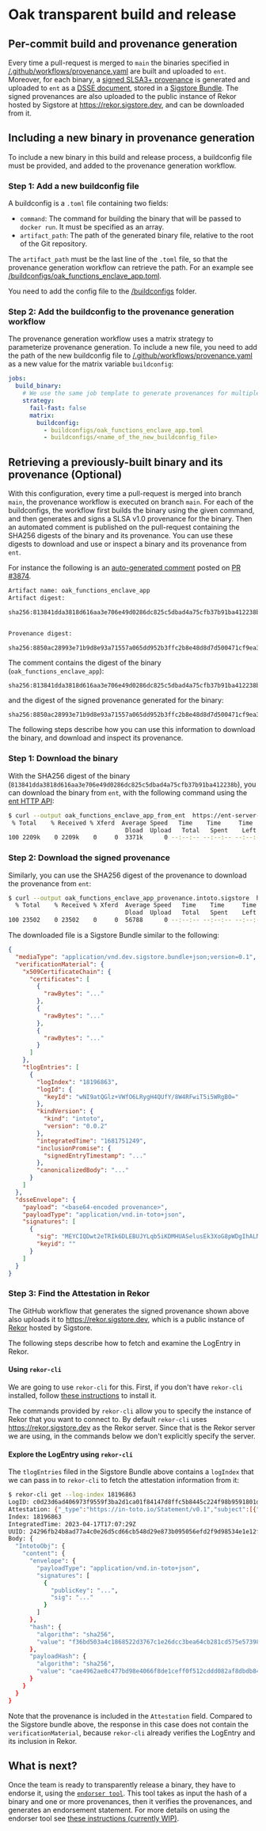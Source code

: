 # Oak transparent build and release

## Per-commit build and provenance generation

Every time a pull-request is merged to `main` the binaries specified in
[/.github/workflows/provenance.yaml](/.github/workflows/provenance.yaml) are
built and uploaded to `ent`. Moreover, for each binary, a
[signed SLSA3+ provenance](https://github.com/slsa-framework/slsa-github-generator/blob/04f1fe0c7b7902c9a95f4c7eef2dc04cf0f8e6a7/internal/builders/generic/README.md)
is generated and uploaded to `ent` as a
[DSSE document](https://github.com/secure-systems-lab/dsse/blob/master/protocol.md),
stored in a
[Sigstore Bundle](https://github.com/sigstore/protobuf-specs/blob/b6d25769ec1d565ba45fd121310daf4ab963da9b/protos/sigstore_bundle.proto#L80).
The signed provenances are also uploaded to the public instance of Rekor hosted
by Sigstore at https://rekor.sigstore.dev, and can be downloaded from it.

## Including a new binary in provenance generation

To include a new binary in this build and release process, a buildconfig file
must be provided, and added to the provenance generation workflow.

### Step 1: Add a new buildconfig file

A buildconfig is a `.toml` file containing two fields:

- `command`: The command for building the binary that will be passed to
  `docker run`. It must be specified as an array.
- `artifact_path`: The path of the generated binary file, relative to the root
  of the Git repository.

The `artifact_path` must be the last line of the `.toml` file, so that the
provenance generation workflow can retrieve the path. For an example see
[/buildconfigs/oak_functions_enclave_app.toml](/buildconfigs/oak_functions_enclave_app.toml).

You need to add the config file to the [/buildconfigs](/buildconfigs) folder.

### Step 2: Add the buildconfig to the provenance generation workflow

The provenance generation workflow uses a matrix strategy to parameterize
provenance generation. To include a new file, you need to add the path of the
new buildconfig file to
[/.github/workflows/provenance.yaml](/.github/workflows/provenance.yaml) as a
new value for the matrix variable `buildconfig`:

```yaml
jobs:
  build_binary:
    # We use the same job template to generate provenances for multiple binaries.
    strategy:
      fail-fast: false
      matrix:
        buildconfig:
          - buildconfigs/oak_functions_enclave_app.toml
          - buildconfigs/<name_of_the_new_buildconfig_file>
```

## Retrieving a previously-built binary and its provenance (Optional)

With this configuration, every time a pull-request is merged into branch `main`,
the provenance workflow is executed on branch `main`. For each of the
buildconfigs, the workflow first builds the binary using the given command, and
then generates and signs a SLSA v1.0 provenance for the binary. Then an
automated comment is published on the pull-request containing the SHA256 digests
of the binary and its provenance. You can use these digests to download and use
or inspect a binary and its provenance from `ent`.

For instance the following is an
[auto-generated comment](https://github.com/project-oak/oak/pull/3874#issuecomment-1511760425)
posted on [PR #3874](https://github.com/project-oak/oak/pull/3874).

```bash
Artifact name: oak_functions_enclave_app
Artifact digest:

sha256:813841dda3818d616aa3e706e49d0286dc825c5dbad4a75cfb37b91ba412238b ↑ [ent-store]


Provenance digest:

sha256:8850ac28993e71b9d8e93a71557a065dd952b3ffc2b8e48d8d7d500471cf9ea3 ↑ [ent-store]
```

The comment contains the digest of the binary (`oak_functions_enclave_app`):

```text
sha256:813841dda3818d616aa3e706e49d0286dc825c5dbad4a75cfb37b91ba412238b
```

and the digest of the signed provenance generated for the binary:

```text
sha256:8850ac28993e71b9d8e93a71557a065dd952b3ffc2b8e48d8d7d500471cf9ea3
```

The following steps describe how you can use this information to download the
binary, and download and inspect its provenance.

### Step 1: Download the binary

With the SHA256 digest of the binary
(`813841dda3818d616aa3e706e49d0286dc825c5dbad4a75cfb37b91ba412238b`), you can
download the binary from `ent`, with the following command using the
[ent HTTP API](https://github.com/google/ent#raw-http-api):

```bash
$ curl --output oak_functions_enclave_app_from_ent  https://ent-server-62sa4xcfia-ew.a.run.app/raw/sha256:813841dda3818d616aa3e706e49d0286dc825c5dbad4a75cfb37b91ba412238b
 % Total    % Received % Xferd  Average Speed   Time    Time     Time  Current
                                 Dload  Upload   Total   Spent    Left  Speed
100 2209k    0 2209k    0     0  3371k      0 --:--:-- --:--:-- --:--:-- 3378k
```

### Step 2: Download the signed provenance

Similarly, you can use the SHA256 digest of the provenance to download the
provenance from `ent`:

```bash
$ curl --output oak_functions_enclave_app_provenance.intoto.sigstore  https://ent-server-62sa4xcfia-ew.a.run.app/raw/sha256:8850ac28993e71b9d8e93a71557a065dd952b3ffc2b8e48d8d7d500471cf9ea3
  % Total    % Received % Xferd  Average Speed   Time    Time     Time  Current
                                 Dload  Upload   Total   Spent    Left  Speed
100 23502    0 23502    0     0  56788      0 --:--:-- --:--:-- --:--:-- 56905
```

The downloaded file is a Sigstore Bundle similar to the following:

```json
{
  "mediaType": "application/vnd.dev.sigstore.bundle+json;version=0.1",
  "verificationMaterial": {
    "x509CertificateChain": {
      "certificates": [
        {
          "rawBytes": "..."
        },
        {
          "rawBytes": "..."
        },
        {
          "rawBytes": "..."
        }
      ]
    },
    "tlogEntries": [
      {
        "logIndex": "18196863",
        "logId": {
          "keyId": "wNI9atQGlz+VWfO6LRygH4QUfY/8W4RFwiT5i5WRgB0="
        },
        "kindVersion": {
          "kind": "intoto",
          "version": "0.0.2"
        },
        "integratedTime": "1681751249",
        "inclusionPromise": {
          "signedEntryTimestamp": "..."
        },
        "canonicalizedBody": "..."
      }
    ]
  },
  "dsseEnvelope": {
    "payload": "<base64-encoded provenance>",
    "payloadType": "application/vnd.in-toto+json",
    "signatures": [
      {
        "sig": "MEYCIQDwt2eTRIk6DLEBUJYLqb5iKDMHUASelusEk3XoG8pWDgIhALNiQulBbo6Upxd1vEHmz33G9+lwZW34NLXowOEaxHuH",
        "keyid": ""
      }
    ]
  }
}
```

### Step 3: Find the Attestation in Rekor

The GitHub workflow that generates the signed provenance shown above also
uploads it to https://rekor.sigstore.dev, which is a public instance of
[Rekor](https://github.com/sigstore/rekor) hosted by Sigstore.

The following steps describe how to fetch and examine the LogEntry in Rekor.

#### Using `rekor-cli`

We are going to use `rekor-cli` for this. First, if you don't have `rekor-cli`
installed, follow
[these instructions](https://docs.sigstore.dev/rekor/installation/) to install
it.

The commands provided by `rekor-cli` allow you to specify the instance of Rekor
that you want to connect to. By default `rekor-cli` uses
https://rekor.sigstore.dev as the Rekor server. Since that is the Rekor server
we are using, in the commands below we don't explicitly specify the server.

#### Explore the LogEntry using `rekor-cli`

The `tlogEntries` filed in the Sigstore Bundle above contains a `logIndex` that
we can pass in to `rekor-cli` to fetch the attestation information from it:

```bash
$ rekor-cli get --log-index 18196863
LogID: c0d23d6ad406973f9559f3ba2d1ca01f84147d8ffc5b8445c224f98b9591801d
Attestation: {"_type":"https://in-toto.io/Statement/v0.1","subject":[{"name":"oak_functions_enclave_app","digest":{"sha256":"813841dda3818d616aa3e706e49d0286dc825c5dbad4a75cfb37b91ba412238b"}}],"predicateType":"https://slsa.dev/provenance/v1.0?draft","predicate":{"buildDefinition":{"buildType":"https://slsa.dev/container-based-build/v0.1?draft","externalParameters":{"source":{"uri":"git+https://github.com/project-oak/oak@refs/heads/main","digest":{"sha1":"f2fade6fa365ca5f9ca1159539a2ceb69e3e76f8"}},"builderImage":{"uri":"europe-west2-docker.pkg.dev/oak-ci/oak-development/oak-development@sha256:51532c757d1008bbff696d053a1d05226f6387cf232aa80b6f9c13b0759ccea0","digest":{"sha256":"51532c757d1008bbff696d053a1d05226f6387cf232aa80b6f9c13b0759ccea0"}},"configPath":"buildconfigs/oak_functions_enclave_app.toml","buildConfig":{"ArtifactPath":"./oak_functions_enclave_app/target/x86_64-unknown-none/release/oak_functions_enclave_app","Command":["env","--chdir=oak_functions_enclave_app","cargo","build","--release"]}},"resolvedDependencies":[{"uri":"git+https://github.com/slsa-framework/slsa-github-generator@refs/tags/v1.6.0-rc.0","digest":{"sha256":"b96aafbb02449d5ff041856cb0cd251ae3a895a51f10a451f5b655e0f27fc33f"}}],"systemParameters":{...}},"runDetails":{"builder":{"id":"https://github.com/slsa-framework/slsa-github-generator/.github/workflows/builder_docker-based_slsa3.yml@refs/tags/v1.6.0-rc.0"},"metadata":{"invocationId":"https://github.com/project-oak/oak/actions/runs/4723791625/attempts/1"}}}}
Index: 18196863
IntegratedTime: 2023-04-17T17:07:29Z
UUID: 24296fb24b8ad77a4c0e26d5cd66cb548d29e873b095056efd2f9d98534e1e12f7e2b64d6118b992
Body: {
  "IntotoObj": {
    "content": {
      "envelope": {
        "payloadType": "application/vnd.in-toto+json",
        "signatures": [
          {
            "publicKey": "...",
            "sig": "..."
          }
        ]
      },
      "hash": {
        "algorithm": "sha256",
        "value": "f36bd503a4c1868522d3767c1e26dcc3bea64cb281cd575e57398be32cbb2f73"
      },
      "payloadHash": {
        "algorithm": "sha256",
        "value": "cae4962ae8c477bd98e4066f8de1ceff0f512cddd082af8dbdb8417b79a8ef79"
      }
    }
  }
}
```

Note that the provenance is included in the `Attestation` field. Compared to the
Sigstore bundle above, the response in this case does not contain the
`verificationMaterial`, because `rekor-cli` already verifies the LogEntry and
its inclusion in Rekor.

## What is next?

Once the team is ready to transparently release a binary, they have to endorse
it, using the
[`endorser tool`](https://github.com/project-oak/transparent-release/tree/main/internal/endorser).
This tool takes as input the hash of a binary and one or more provenances, then
it verifies the provenances, and generates an endorsement statement. For more
details on using the endorser tool see
[these instructions (currently WIP)](https://github.com/project-oak/transparent-release/tree/main/cmd).
